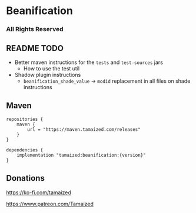 # Beanification

### All Rights Reserved

## README TODO
- Better maven instructions for the `tests` and `test-sources` jars
  - How to use the test util
- Shadow plugin instructions
  - `beanification_shade_value` -> `modid` replacement in all files on shade instructions

## Maven
```
repositories {
    maven {
        url = "https://maven.tamaized.com/releases"
    }
}

dependencies {
    implementation "tamaized:beanification:{version}"
}
```

## Donations
https://ko-fi.com/tamaized

https://www.patreon.com/Tamaized
